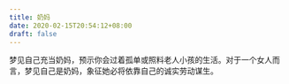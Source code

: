 ```yaml
---
title: 奶妈
date: 2020-02-15T20:54:12+08:00
draft: false
---
```


梦见自己充当奶妈，预示你会过着孤单或照料老人小孩的生活。对于一个女人而言，梦见自己是奶妈，象征她必将依靠自己的诚实劳动谋生。